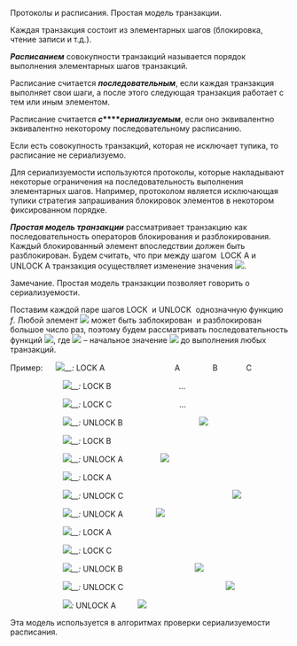 Протоколы и расписания. Простая модель транзакции.


Каждая транзакция состоит из элементарных шагов (блокировка, чтение записи и т.д.).

**_Расписанием_** совокупности транзакций называется порядок выполнения элементарных шагов транзакций.

Расписание считается **_последовательным_**, если каждая транзакция выполняет свои шаги, а после этого следующая транзакция работает с тем или иным элементом. 

Расписание считается **_c_****_ериализуемым_**, если оно эквивалентно эквивалентно некоторому последовательному расписанию.

Если есть совокупность транзакций, которая не исключает тупика, то расписание не сериализуемо.

Для сериализуемости используются протоколы, которые накладывают некоторые ограничения на последовательность выполнения элементарных шагов. Например, протоколом является исключающая тупики стратегия запрашивания блокировок элементов в некотором фиксированном порядке.

**_Простая модель транзакции_** рассматривает транзакцию как последовательность операторов блокирования и разблокирования. Каждый блокированный элемент впоследствии должен быть разблокирован. Будем считать, что при между шагом  LOCK A и UNLOCK A транзакция осуществляет изменение значения ![](file:///C:/Users/BADF~1/AppData/Local/Temp/msohtmlclip1/01/clip_image002.png).

Замечание. Простая модель транзакции позволяет говорить о сериализуемости.

Поставим каждой паре шагов LOCK  и UNLOCK  однозначную функцию _f_. Любой элемент ![](file:///C:/Users/BADF~1/AppData/Local/Temp/msohtmlclip1/01/clip_image002.png) может быть заблокирован  и разблокирован большое число раз, поэтому будем рассматривать последовательность функций ![](file:///C:/Users/BADF~1/AppData/Local/Temp/msohtmlclip1/01/clip_image004.png), где ![](file:///C:/Users/BADF~1/AppData/Local/Temp/msohtmlclip1/01/clip_image006.png) – начальное значение ![](file:///C:/Users/BADF~1/AppData/Local/Temp/msohtmlclip1/01/clip_image002.png) до выполнения любых транзакций.

Пример:      _![](file:///C:/Users/BADF~1/AppData/Local/Temp/msohtmlclip1/01/clip_image008.png)__:_ LOCK A                                A               B             C

                        _![](file:///C:/Users/BADF~1/AppData/Local/Temp/msohtmlclip1/01/clip_image010.png)__:_ LOCK B                               …

                        _![](file:///C:/Users/BADF~1/AppData/Local/Temp/msohtmlclip1/01/clip_image010.png)__:_ LOCK C                               …

                        _![](file:///C:/Users/BADF~1/AppData/Local/Temp/msohtmlclip1/01/clip_image010.png)__:_ UNLOCK B                                   ![](file:///C:/Users/BADF~1/AppData/Local/Temp/msohtmlclip1/01/clip_image012.png)           

                        _![](file:///C:/Users/BADF~1/AppData/Local/Temp/msohtmlclip1/01/clip_image008.png)__:_ LOCK B

                        _![](file:///C:/Users/BADF~1/AppData/Local/Temp/msohtmlclip1/01/clip_image008.png)__:_ UNLOCK A                 ![](file:///C:/Users/BADF~1/AppData/Local/Temp/msohtmlclip1/01/clip_image014.png)                                   

                        _![](file:///C:/Users/BADF~1/AppData/Local/Temp/msohtmlclip1/01/clip_image010.png)__:_ LOCK A

                        _![](file:///C:/Users/BADF~1/AppData/Local/Temp/msohtmlclip1/01/clip_image010.png)__:_ UNLOCK C                                                  ![](file:///C:/Users/BADF~1/AppData/Local/Temp/msohtmlclip1/01/clip_image016.png)

                        _![](file:///C:/Users/BADF~1/AppData/Local/Temp/msohtmlclip1/01/clip_image010.png)__:_ UNLOCK A               ![](file:///C:/Users/BADF~1/AppData/Local/Temp/msohtmlclip1/01/clip_image018.png)

                        _![](file:///C:/Users/BADF~1/AppData/Local/Temp/msohtmlclip1/01/clip_image020.png)__:_ LOCK A

                        _![](file:///C:/Users/BADF~1/AppData/Local/Temp/msohtmlclip1/01/clip_image020.png)__:_ LOCK C

                        _![](file:///C:/Users/BADF~1/AppData/Local/Temp/msohtmlclip1/01/clip_image022.png)__:_ UNLOCK B                                 ![](file:///C:/Users/BADF~1/AppData/Local/Temp/msohtmlclip1/01/clip_image024.png)

                        _![](file:///C:/Users/BADF~1/AppData/Local/Temp/msohtmlclip1/01/clip_image020.png)__:_ UNLOCK C                                               ![](file:///C:/Users/BADF~1/AppData/Local/Temp/msohtmlclip1/01/clip_image026.png)

                        _![](file:///C:/Users/BADF~1/AppData/Local/Temp/msohtmlclip1/01/clip_image020.png):_ UNLOCK A          ![](file:///C:/Users/BADF~1/AppData/Local/Temp/msohtmlclip1/01/clip_image028.png)          

Эта модель используется в алгоритмах проверки сериализуемости расписания.
